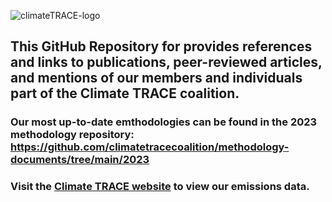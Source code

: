 ![climateTRACE-logo](https://github.com/climatetracecoalition/methodology-documents/assets/69821731/3199680a-cf8e-4768-8c09-32db52e4be70)
## This GitHub Repository for provides references and links to publications, peer-reviewed articles, and mentions of our members and individuals part of the Climate TRACE coalition.
### Our most up-to-date emthodologies can be found in the 2023 methodology repository: https://github.com/climatetracecoalition/methodology-documents/tree/main/2023
### Visit the [Climate TRACE website](https://climatetrace.org/) to view our emissions data.
